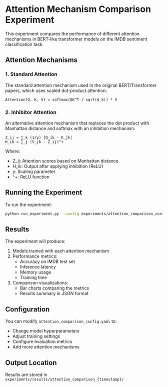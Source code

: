 # Attention Mechanism Comparison Experiment

This experiment compares the performance of different attention mechanisms in BERT-like transformer models on the IMDB sentiment classification task.

## Attention Mechanisms

### 1. Standard Attention

The standard attention mechanism used in the original BERT/Transformer papers, which uses scaled dot-product attention:

```
Attention(Q, K, V) = softmax(QK^T / sqrt(d_k)) * V
```

### 2. Inhibitor Attention

An alternative attention mechanism that replaces the dot product with Manhattan distance and softmax with an inhibition mechanism:

```
Z_ij = ∑_k (1/γ) |Q_ik - K_jk|
H_ik = ∑_j (V_jk - Z_ij)^+
```

Where:
- Z_ij: Attention scores based on Manhattan distance
- H_ik: Output after applying inhibition (ReLU)
- γ: Scaling parameter
- ^+: ReLU function

## Running the Experiment

To run the experiment:

```bash
python run_experiment.py --config experiments/attention_comparison_config.yaml
```

## Results

The experiment will produce:

1. Models trained with each attention mechanism
2. Performance metrics:
   - Accuracy on IMDB test set
   - Inference latency
   - Memory usage
   - Training time
3. Comparison visualizations:
   - Bar charts comparing the metrics
   - Results summary in JSON format

## Configuration

You can modify `attention_comparison_config.yaml` to:
- Change model hyperparameters
- Adjust training settings
- Configure evaluation metrics
- Add more attention mechanisms

## Output Location

Results are stored in `experiments/results/attention_comparison_{timestamp}/` 